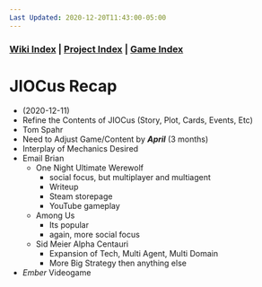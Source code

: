 ```yaml
---
Last Updated: 2020-12-20T11:43:00-05:00
---
```



### [Wiki Index](index.md) | [Project Index](../index.md) | [Game Index](../intel-game/index.md)




# JIOCus Recap

- (2020-12-11)
- Refine the Contents of JIOCus (Story, Plot, Cards, Events, Etc)
- Tom Spahr
- Need to Adjust Game/Content by ***April*** (3 months)
- Interplay of Mechanics Desired
- Email Brian
  - One Night Ultimate Werewolf
    - social focus, but multiplayer and multiagent
    - Writeup
    - Steam storepage
    - YouTube gameplay
  - Among Us
    - Its popular
    - again, more social focus
  - Sid Meier Alpha Centauri
    - Expansion of Tech, Multi Agent, Multi Domain
    - More Big Strategy then anything else
- *Ember* Videogame


